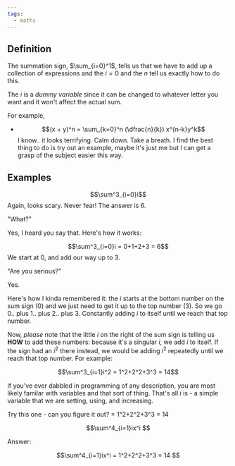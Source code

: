 ```yaml
---
tags:
  - maths
---
```

## Definition

The summation sign, $\sum_{i=0}^1$,  tells us that we have to add up a collection of expressions and the $i = 0$ and the $n$ tell us exactly how to do this.

The $i$ is a _dummy variable_ since it can be changed to whatever letter you want and it won't affect the actual sum.

For example,

- $$(x + y)^n = \sum_{k=0}^n (\dfrac{n}{k}) x^{n-k}y^k$$
I know.. it looks terrifying. Calm down. Take a breath. 
I find the best thing to do is try out an example, maybe it's just me but I can get a grasp of the subject easier this way.

## Examples

$$\sum^3_{i=0}i$$
Again, looks scary. Never fear! The answer is 6. 

"What?"

Yes, I heard you say that. Here's how it works:

$$\sum^3_{i=0}i = 0+1+2+3 = 6$$
We start at 0, and add our way up to 3.

"Are you serious?"

Yes.

Here's how I kinda remembered it: the $i$ starts at the bottom number on the sum sign (0) and we just need to get it up to the top number (3). 
So we go 0.. plus 1.. plus 2.. plus 3. Constantly adding $i$ to itself until we reach that top number. 

Now, _please_ note that the little $i$ on the right of the sum sign is telling us **HOW** to add these numbers: because it's a singular $i$, we add $i$ to itself. If the sign had an $i^2$ there instead, we would be adding $i^2$ repeatedly until we reach that top number. For example:

$$\sum^3_{i=1}i^2 = 1^2+2^2+3^3 = 14$$


If you've ever dabbled in programming of any description, you are most likely familar with variables and that sort of thing. That's all $i$ is - a simple variable that we are setting, using, and increasing.

Try this one - can you figure it out?
= 1^2+2^2+3^3 = 14

$$\sum^4_{i=1}ix^i $$

Answer:

$$\sum^4_{i=1}ix^i = 1^2+2^2+3^3 = 14 $$

